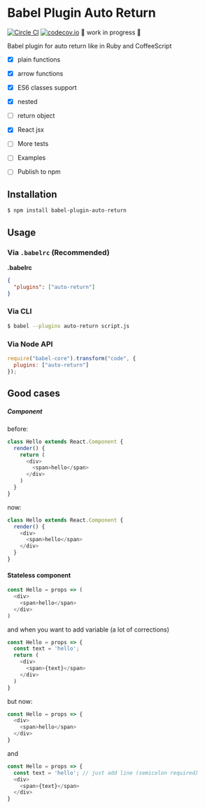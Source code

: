 # Babel Plugin Auto Return
[![Circle CI](https://circleci.com/gh/Nitive/babel-plugin-auto-return.svg?style=svg)](https://circleci.com/gh/Nitive/babel-plugin-auto-return)
[![codecov.io](https://codecov.io/github/Nitive/babel-plugin-auto-return/coverage.svg?branch=master)](https://codecov.io/github/Nitive/babel-plugin-auto-return?branch=master)
🤖 work in progress 🤖

Babel plugin for auto return like in Ruby and CoffeeScript

- [x] plain functions
- [x] arrow functions
- [x] ES6 classes support
- [x] nested
- [ ] return object
- [x] React jsx
- [ ] More tests
- [ ] Examples
- [ ] Publish to npm


## Installation

```sh
$ npm install babel-plugin-auto-return
```

## Usage

### Via `.babelrc` (Recommended)

**.babelrc**

```json
{
  "plugins": ["auto-return"]
}
```

### Via CLI

```sh
$ babel --plugins auto-return script.js
```

### Via Node API

```javascript
require("babel-core").transform("code", {
  plugins: ["auto-return"]
});
```


## Good cases
##### Component
before:
```javascript
class Hello extends React.Component {
  render() {
    return (
      <div>
        <span>hello</span>
      </div>
    )
  }
}
```

now:
```javascript
class Hello extends React.Component {
  render() {
    <div>
      <span>hello</span>
    </div>
  }
}
```

#### Stateless component
```javascript
const Hello = props => (
  <div>
    <span>hello</span>
  </div>
)
```
and when you want to add variable (a lot of corrections)
```javascript
const Hello = props => {
  const text = 'hello';
  return (
    <div>
      <span>{text}</span>
    </div>
  )
}
```

but now:
```javascript
const Hello = props => {
  <div>
    <span>hello</span>
  </div>
}
```
and
```javascript
const Hello = props => {
  const text = 'hello'; // just add line (semicolon required)
  <div>
    <span>{text}</span>
  </div>
}
```
